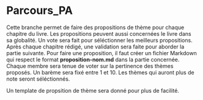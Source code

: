 # Parcours_PA

Cette branche permet de faire des propositions de thème pour chaque chapitre du livre. Les propositions peuvent aussi concernées le livre dans sa globalité.
Un vote sera fait pour séléctionner les meilleurs propositions.
Après chaque chapitre rédigé, une validation sera faite pour aborder la partie suivante.
Pour faire une proposition, il faut créer un fichier Markdown qui respect le format **proposition-nom.md** dans la partie concernée.
Chaque membre sera tenue de voter sur la pertinence des thèmes proposés. Un barème sera fixé  entre 1 et 10.
Les thèmes qui auront plus de note seront séléctionnés.

Un template de propsition de thème sera donné pour plus de facilité.
